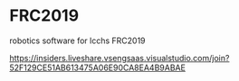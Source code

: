 # FRC2019
robotics software for lcchs FRC2019


https://insiders.liveshare.vsengsaas.visualstudio.com/join?52F129CE51AB613475A06E90CA8EA4B9ABAE
